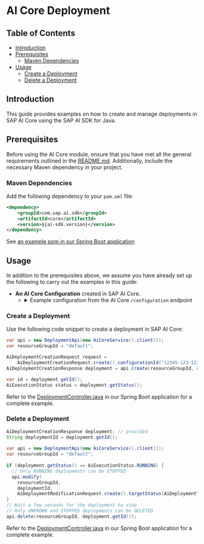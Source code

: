 # AI Core Deployment

## Table of Contents

- [Introduction](#introduction)
- [Prerequisites](#prerequisites)
    - [Maven Dependencies](#maven-dependencies)
- [Usage](#usage)
    - [Create a Deployment](#create-a-deployment)
    - [Delete a Deployment](#delete-a-deployment)

## Introduction

This guide provides examples on how to create and manage deployments in SAP AI Core using the SAP AI SDK for Java.

## Prerequisites

Before using the AI Core module, ensure that you have met all the general requirements outlined in the [README.md](../../README.md#general-requirements).
Additionally, include the necessary Maven dependency in your project.

### Maven Dependencies

Add the following dependency to your `pom.xml` file:

```xml
<dependency>
    <groupId>com.sap.ai.sdk</groupId>
    <artifactId>core</artifactId>
    <version>${ai-sdk.version}</version>
</dependency>
```

See [an example pom in our Spring Boot application](../../sample-code/spring-app/pom.xml)

## Usage

In addition to the prerequisites above, we assume you have already set up the following to carry out the examples in this guide:

- **An AI Core Configuration** created in SAP AI Core.
    - <details>
      <summary>Example configuration from the AI Core <code>/configuration</code> endpoint</summary>

      ```json
      {
        "createdAt": "2024-07-03T12:44:08Z",
        "executableId": "azure-openai",
        "id": "12345-123-123-123-123456abcdefg",
        "inputArtifactBindings": [],
        "name": "gpt-35-turbo",
        "parameterBindings": [
          {
            "key": "modelName",
            "value": "gpt-35-turbo"
          },
          {
            "key": "modelVersion",
            "value": "latest"
          }
        ],
        "scenarioId": "foundation-models"
      }
      ```
      </details>

### Create a Deployment

Use the following code snippet to create a deployment in SAP AI Core:

```java
var api = new DeploymentApi(new AiCoreService().client());
var resourceGroupId = "default";

AiDeploymentCreationRequest request =
    AiDeploymentCreationRequest.create().configurationId("12345-123-123-123-123456abcdefg");
AiDeploymentCreationResponse deployment = api.create(resourceGroupId, request);

var id = deployment.getId();
AiExecutionStatus status = deployment.getStatus();
```

Refer to the [DeploymentController.java](../../sample-code/spring-app/src/main/java/com/sap/ai/sdk/app/controllers/DeploymentController.java) in our Spring Boot application for a complete example.

### Delete a Deployment

```java
AiDeploymentCreationResponse deployment; // provided
String deploymentId = deployment.getId();
  
var api = new DeploymentApi(new AiCoreService().client());
var resourceGroupId = "default";
  
if (deployment.getStatus() == AiExecutionStatus.RUNNING) {
  // Only RUNNING deployments can be STOPPED
  api.modify(
    resourceGroupId,
    deploymentId,
    AiDeploymentModificationRequest.create().targetStatus(AiDeploymentTargetStatus.STOPPED));
}
// Wait a few seconds for the deployment to stop
// Only UNKNOWN and STOPPED deployments can be DELETED
api.delete(resourceGroupId, deployment.getId());
```

Refer to the [DeploymentController.java](../../sample-code/spring-app/src/main/java/com/sap/ai/sdk/app/controllers/DeploymentController.java) in our Spring Boot application for a complete example.
